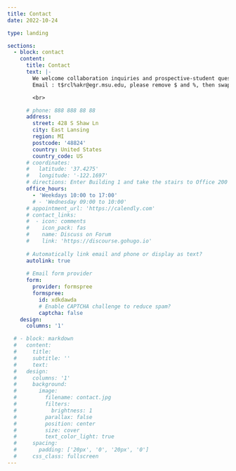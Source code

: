 ```yaml
---
title: Contact
date: 2022-10-24

type: landing

sections:
  - block: contact
    content:
      title: Contact
      text: |-
        We welcome collaboration inquiries and prospective-student questions. Please email or reach out to Prof. Thomas R. Clark for research opportunities.
        Email : t$rcl%akr@egr.msu.edu, please remove $ and %, then swap the last two letters of the username.

        <br>

      # phone: 888 888 88 88
      address:
        street: 428 S Shaw Ln
        city: East Lansing
        region: MI
        postcode: '48824'
        country: United States
        country_code: US
      # coordinates:
      #   latitude: '37.4275'
      #   longitude: '-122.1697'
      # directions: Enter Building 1 and take the stairs to Office 200 on Floor 2
      office_hours:
        - 'Weekdays 10:00 to 17:00'
        # - 'Wednesday 09:00 to 10:00'
      # appointment_url: 'https://calendly.com'
      # contact_links:
      #  - icon: comments
      #    icon_pack: fas
      #    name: Discuss on Forum
      #    link: 'https://discourse.gohugo.io'
    
      # Automatically link email and phone or display as text?
      autolink: true
    
      # Email form provider
      form:
        provider: formspree
        formspree:
          id: xdkdawda
          # Enable CAPTCHA challenge to reduce spam?
          captcha: false
    design:
      columns: '1'

  # - block: markdown
  #   content:
  #     title:
  #     subtitle: ''
  #     text:
  #   design:
  #     columns: '1'
  #     background:
  #       image: 
  #         filename: contact.jpg
  #         filters:
  #           brightness: 1
  #         parallax: false
  #         position: center
  #         size: cover
  #         text_color_light: true
  #     spacing:
  #       padding: ['20px', '0', '20px', '0']
  #     css_class: fullscreen
---
```

